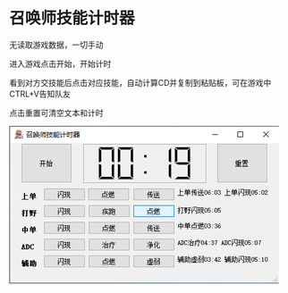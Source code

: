 # 召唤师技能计时器
无读取游戏数据，一切手动

进入游戏点击开始，开始计时

看到对方交技能后点击对应技能，自动计算CD并复制到粘贴板，可在游戏中CTRL+V告知队友

点击重置可清空文本和计时

![Instructions](img.png?raw=true)